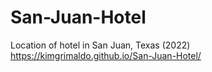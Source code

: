 # San-Juan-Hotel
 Location of hotel in San Juan, Texas (2022)
https://kimgrimaldo.github.io/San-Juan-Hotel/
